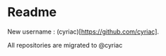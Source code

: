 Readme
=====================================

New username : (cyriac)[https://github.com/cyriac].

All repositories are migrated to @cyriac
